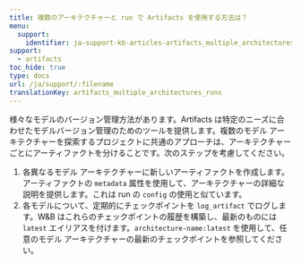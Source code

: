 ```yaml
---
title: 複数のアーキテクチャーと run で Artifacts を使用する方法は？
menu:
  support:
    identifier: ja-support-kb-articles-artifacts_multiple_architectures_runs
support:
  - artifacts
toc_hide: true
type: docs
url: /ja/support/:filename
translationKey: artifacts_multiple_architectures_runs
---
```

様々なモデルのバージョン管理方法があります。Artifacts は特定のニーズに合わせたモデルバージョン管理のためのツールを提供します。複数のモデル アーキテクチャーを探索するプロジェクトに共通のアプローチは、アーキテクチャーごとにアーティファクトを分けることです。次のステップを考慮してください。

1. 各異なるモデル アーキテクチャーに新しいアーティファクトを作成します。アーティファクトの `metadata` 属性を使用して、アーキテクチャーの詳細な説明を提供します。これは run の `config` の使用と似ています。
2. 各モデルについて、定期的にチェックポイントを `log_artifact` でログします。W&B はこれらのチェックポイントの履歴を構築し、最新のものには `latest` エイリアスを付けます。`architecture-name:latest` を使用して、任意のモデル アーキテクチャーの最新のチェックポイントを参照してください。
